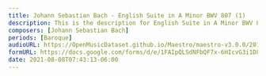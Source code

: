 ```yaml
---
title: Johann Sebastian Bach - English Suite in A Minor BWV 807 (1)
description: This is the description for English Suite in A Minor BWV 807 by Johann Sebastian Bach
composers: [Johann Sebastian Bach]
periods: [Baroque]
audioURL: https://OpenMusicDataset.github.io/Maestro/maestro-v3.0.0/2018/MIDI-Unprocessed_Recital5-7_MID--AUDIO_06_R1_2018_wav--1.midi
formURL: https://docs.google.com/forms/d/e/1FAIpQLSdNFbQF7x-6HIcvG3i1D8MiWxvDGUcd0hqvPhHm3bURR4ixdw/viewform
date: 2021-08-08T07:43:13-06:00
---
```


